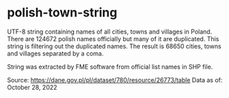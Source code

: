 # polish-town-string
UTF-8 string containing names of all cities, towns and villages in Poland. There are 124672 polish names officially but many of it are duplicated. This string is filtering out the duplicated names. The result is 68650 cities, towns and villages separated by a coma.

String was extracted by FME software from official list names in SHP file.

Source: https://dane.gov.pl/pl/dataset/780/resource/26773/table
Data as of: October 28, 2022

